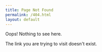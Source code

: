 ```yaml
---
title: Page Not Found
permalink: /404.html
layout: default
---
```


Oops! Nothing to see here.

The link you are trying to visit doesn't exist.